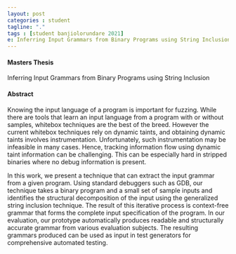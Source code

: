 ```yaml
---
layout: post
categories : student
tagline: "."
tags : [student banjiolorundare 2021]
e: Inferring Input Grammars from Binary Programs using String Inclusion
---
```


#### Masters Thesis

Inferring Input Grammars from Binary Programs using String Inclusion

#### Abstract

Knowing the input language of a program is important for fuzzing. While there are tools that learn an input language from a program with or without samples, whitebox techniques are the best of the breed. However the current whitebox techniques rely on dynamic taints, and obtaining dynamic taints involves instrumentation. Unfortunately, such instrumentation may be infeasible in many cases. Hence, tracking information flow using dynamic taint information can be challenging. This can be especially hard in stripped binaries where no debug information is present.

In this work, we present a technique that can extract the input grammar from a given program. Using standard debuggers such as GDB, our technique takes a binary program and a small set of sample inputs and identifies the structural decomposition of the input using the generalized string inclusion technique. The result of this iterative process is context-free grammar that forms the complete input specification of the program. In our evaluation, our prototype automatically produces readable and structurally accurate grammar from various evaluation subjects. The resulting grammars produced can be used as input in test generators for comprehensive automated testing.
